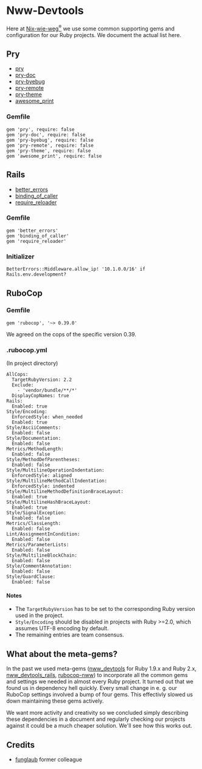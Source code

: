 # Nww-Devtools

Here at [Nix-wie-weg<sup>®</sup>](http://technik.nix-wie-weg.de/) we use some
common supporting gems and configuration for our Ruby projects.
We document the actual list here.

## Pry

* [pry](http://pryrepl.org/)
* [pry-doc](https://github.com/banister/pry-doc)
* [pry-byebug](https://github.com/deivid-rodriguez/pry-byebug)
* [pry-remote](https://github.com/Mon-Ouie/pry-remote)
* [pry-theme](https://github.com/kyrylo/pry-theme)
* [awesome_print](https://github.com/michaeldv/awesome_print)

### Gemfile

```
gem 'pry', require: false
gem 'pry-doc', require: false
gem 'pry-byebug', require: false
gem 'pry-remote', require: false
gem 'pry-theme', require: false
gem 'awesome_print', require: false
```

## Rails

* [better_errors](https://github.com/charliesome/better_errors)
* [binding_of_caller](https://github.com/banister/binding_of_caller)
* [require_reloader](https://github.com/teohm/require_reloader)

### Gemfile

```
gem 'better_errors'
gem 'binding_of_caller'
gem 'require_reloader'
```

### Initializer

```
BetterErrors::Middleware.allow_ip! '10.1.0.0/16' if Rails.env.development?
```

## RuboCop

### Gemfile

```
gem 'rubocop', '~> 0.39.0'
```

We agreed on the cops of the specific version 0.39.

### .rubocop.yml

(In project directory)

```
AllCops:
  TargetRubyVersion: 2.2
  Exclude:
    - 'vendor/bundle/**/*'
  DisplayCopNames: true
Rails:
  Enabled: true
Style/Encoding:
  EnforcedStyle: when_needed
  Enabled: true
Style/AsciiComments:
  Enabled: false
Style/Documentation:
  Enabled: false
Metrics/MethodLength:
  Enabled: false
Style/MethodDefParentheses:
  Enabled: false
Style/MultilineOperationIndentation:
  EnforcedStyle: aligned
Style/MultilineMethodCallIndentation:
  EnforcedStyle: indented
Style/MultilineMethodDefinitionBraceLayout:
  Enabled: true
Style/MultilineHashBraceLayout:
  Enabled: true
Style/SignalException:
  Enabled: false
Metrics/ClassLength:
  Enabled: false
Lint/AssignmentInCondition:
  Enabled: false
Metrics/ParameterLists:
  Enabled: false
Style/MultilineBlockChain:
  Enabled: false
Style/CommentAnnotation:
  Enabled: false
Style/GuardClause:
  Enabled: false
```

#### Notes

* The `TargetRubyVersion` has to be set to the corresponding Ruby version used
  in the project.
* `Style/Encoding` should be disabled in projects with Ruby >=2.0, which assumes
  UTF-8 encoding by default.
* The remaining entries are team consensus.

## What about the meta-gems?

In the past we used meta-gems
([nww_devtools](https://github.com/Nix-wie-weg/nww_devtools/tree/4fda80a6208f9bce1a008bb97357c8fb1f0cee84)
for Ruby 1.9.x and Ruby 2.x,
[nww_devtools_rails](https://github.com/Nix-wie-weg/nww_devtools_rails),
[rubocop-nww](https://github.com/Nix-wie-weg/rubocop-nww))
to incorporate all the common gems and settings we needed in almost every
Ruby project.
It turned out that we found us in dependency hell quickly.
Every small change in e. g. our RuboCop settings involved a bump of four gems.
This effectivly slowed us down maintaining these gems actively.

We want more activity and creativity so we concluded simply describing
these dependencies in a document and regularly checking our projects against it
could be a much cheaper solution. We'll see how this works out.


## Credits

* [funglaub](https://github.com/funglaub) former colleague
